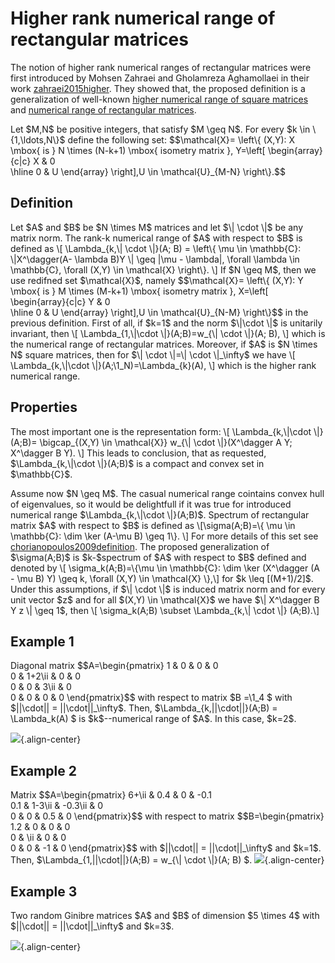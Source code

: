 Higher rank numerical range of rectangular matrices
===================================================

The notion of higher rank numerical ranges of rectangular matrices were
first introduced by Mohsen Zahraei and Gholamreza Aghamollaei in their
work [zahraei2015higher](@cite). They showed that, the proposed
definition is a generalization of well-known [higher numerical range of
square
matrices](/numerical-range/generalizations/higher-rank-numerical-range)
and [numerical range of rectangular
matrices](/numerical-range/generalizations/numerical-range-of-a-with-respect-to-b).

Let \$M,N\$ be positive integers, that satisfy \$M \\geq N\$. For every
\$k \\in \\{1,\\ldots,N\\}\$ define the following set: \$\$\\mathcal{X}=
\\left\\{ (X,Y): X \\mbox{ is } N \\times (N-k+1) \\mbox{ isometry
matrix }, Y=\\left\[ \\begin{array}{c\|c} X & 0\
\\hline 0 & U \\end{array} \\right\],U \\in \\mathcal{U}\_{M-N}
\\right\\}.\$\$

Definition
----------

Let \$A\$ and \$B\$ be \$N \\times M\$ matrices and let \$\\\| \\cdot
\\\|\$ be any matrix norm. The rank-k numerical range of \$A\$ with
respect to \$B\$ is defined as \\\[ \\Lambda\_{k,\\\| \\cdot \\\|}(A; B)
= \\left\\{ \\mu \\in \\mathbb{C}: \\\|X\^\\dagger(A- \\lambda B)Y \\\|
\\geq \|\\mu - \\lambda\|, \\forall \\lambda \\in \\mathbb{C}, \\forall
(X,Y) \\in \\mathcal{X} \\right\\}. \\\] If \$N \\geq M\$, then we use
redifned set \$\\mathcal{X}\$, namely \$\$\\mathcal{X}= \\left\\{ (X,Y):
Y \\mbox{ is } M \\times (M-k+1) \\mbox{ isometry matrix }, X=\\left\[
\\begin{array}{c\|c} Y & 0\
\\hline 0 & U \\end{array} \\right\],U \\in \\mathcal{U}\_{N-M}
\\right\\}\$\$ in the previous definition. First of all, if \$k=1\$ and
the norm \$\\\|\\cdot \\\|\$ is unitarily invariant, then \\\[
\\Lambda\_{1,\\\|\\cdot \\\|}(A;B)=w\_{\\\| \\cdot \\\|}(A; B), \\\]
which is the numerical range of rectangular matrices. Moreover, if \$A\$
is \$N \\times N\$ square matrices, then for \$\\\| \\cdot \\\|=\\\|
\\cdot \\\|\_\\infty\$ we have \\\[ \\Lambda\_{k,\\\|\\cdot
\\\|}(A;\\1_N)=\\Lambda\_{k}(A), \\\] which is the higher rank numerical
range.

Properties
----------

The most important one is the representation form: \\\[
\\Lambda\_{k,\\\|\\cdot \\\|}(A;B)= \\bigcap\_{(X,Y) \\in \\mathcal{X}}
w\_{\\\| \\cdot \\\|}(X\^\\dagger A Y; X\^\\dagger B Y). \\\] This leads
to conclusion, that as requested, \$\\Lambda\_{k,\\\|\\cdot \\\|}(A;B)\$
is a compact and convex set in \$\\mathbb{C}\$.

Assume now \$N \\geq M\$. The casual numerical range cointains convex
hull of eigenvalues, so it would be delightfull if it was true for
introduced numerical range \$\\Lambda\_{k,\\\|\\cdot \\\|}(A;B)\$.
Spectrum of rectangular matrix \$A\$ with respect to \$B\$ is defined as
\\\[\\sigma(A;B)=\\{ \\mu \\in \\mathbb{C}: \\dim \\ker (A-\\mu B) \\geq
1\\}. \\\] For more details of this set see [chorianopoulos2009definition](@cite). The proposed generalization of
\$\\sigma(A;B)\$ is \$k-\$spectrum of \$A\$ with respect to \$B\$
defined and denoted by \\\[ \\sigma_k(A;B)=\\{\\mu \\in \\mathbb{C}:
\\dim \\ker (X\^\\dagger (A - \\mu B) Y) \\geq k, \\forall (X,Y) \\in
\\mathcal{X} \\},\\\] for \$k \\leq \[(M+1)/2\]\$. Under this
assumptions, if \$\\\| \\cdot \\\|\$ is induced matrix norm and for
every unit vector \$z\$ and for all \$(X,Y) \\in \\mathcal{X}\$ we have
\$\\\| X\^\\dagger B Y z \\\| \\geq 1\$, then \\\[ \\sigma_k(A;B)
\\subset \\Lambda\_{k,\\\| \\cdot \\\|} (A;B).\\\]

Example 1
---------

Diagonal matrix \$\$A=\\begin{pmatrix} 1 & 0 & 0 & 0\
0 & 1+2\\ii & 0 & 0\
0 & 0 & 3\\ii & 0\
0 & 0 & 0 & 0 \\end{pmatrix}\$\$ with respect to matrix \$B =\\1_4 \$
with \$\|\|\\cdot\|\| = \|\|\\cdot\|\|\_\\infty\$. Then,
\$\\Lambda\_{k,\|\|\\cdot\|\|}(A;B) = \\Lambda_k(A) \$ is
\$k\$\--numerical range of \$A\$. In this case, \$k=2\$.

![](/numerical-range/generalizations/2k_nr_diagonal.png){.align-center}

Example 2
---------

Matrix \$\$A=\\begin{pmatrix} 6+\\ii & 0.4 & 0 & -0.1\
0.1 & 1-3\\ii & -0.3\\ii & 0\
0 & 0 & 0.5 & 0 \\end{pmatrix}\$\$ with respect to matrix
\$\$B=\\begin{pmatrix} 1.2 & 0 & 0 & 0\
0 & \\ii & 0 & 0\
0 & 0 & -1 & 0 \\end{pmatrix}\$\$ with \$\|\|\\cdot\|\| =
\|\|\\cdot\|\|\_\\infty\$ and \$k=1\$. Then,
\$\\Lambda\_{1,\|\|\\cdot\|\|}(A;B) = w\_{\\\| \\cdot \\\|}(A; B) \$.
![](/numerical-range/generalizations/1k_nr_rectangular.png){.align-center}

Example 3
---------

Two random Ginibre matrices \$A\$ and \$B\$ of dimension \$5 \\times 4\$
with \$\|\|\\cdot\|\| = \|\|\\cdot\|\|\_\\infty\$ and \$k=3\$.

![](/numerical-range/generalizations/3k_nr_random.png){.align-center}
